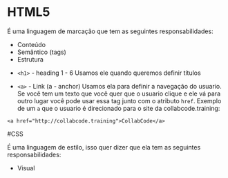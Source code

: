 # HTML5

É uma linguagem de marcação que tem as seguintes responsabilidades:

- Conteúdo
- Semântico (tags)
- Estrutura

* `<h1>` - heading 1 - 6
Usamos ele quando queremos definir títulos

- `<a>` - Link (a - anchor) 
Usamos ela para definir a navegação do usuario. Se você tem um texto que você quer que o usuario clique e ele vá para outro lugar você pode usar essa tag junto com o atributo `href`. Exemplo de um `a` que o usuario é direcionado para o site da collabcode.training:

```
<a href="http://collabcode.training">CollabCode</a>
```


#CSS

É uma linguagem de estilo, isso quer dizer que ela tem as seguintes responsabilidades:

- Visual
